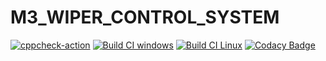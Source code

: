 # M3_WIPER_CONTROL_SYSTEM
[![cppcheck-action](https://github.com/nidhichawla1/M3_WIPER_CONTROL_SYSTEM/actions/workflows/Cppcheck.yml/badge.svg)](https://github.com/nidhichawla1/M3_WIPER_CONTROL_SYSTEM/actions/workflows/Cppcheck.yml)
[![Build CI windows](https://github.com/nidhichawla1/M3_WIPER_CONTROL_SYSTEM/actions/workflows/Build_windows.yml/badge.svg)](https://github.com/nidhichawla1/M3_WIPER_CONTROL_SYSTEM/actions/workflows/Build_windows.yml)
[![Build CI Linux](https://github.com/nidhichawla1/M3_WIPER_CONTROL_SYSTEM/actions/workflows/Build_linux.yml/badge.svg)](https://github.com/nidhichawla1/M3_WIPER_CONTROL_SYSTEM/actions/workflows/Build_linux.yml)
[![Codacy Badge](https://app.codacy.com/project/badge/Grade/79b3d7a0cb4646ffb19f73dc1fec5ea4)](https://www.codacy.com/gh/nidhichawla1/M3_WIPER_CONTROL_SYSTEM/dashboard?utm_source=github.com&amp;utm_medium=referral&amp;utm_content=nidhichawla1/M3_WIPER_CONTROL_SYSTEM&amp;utm_campaign=Badge_Grade)
